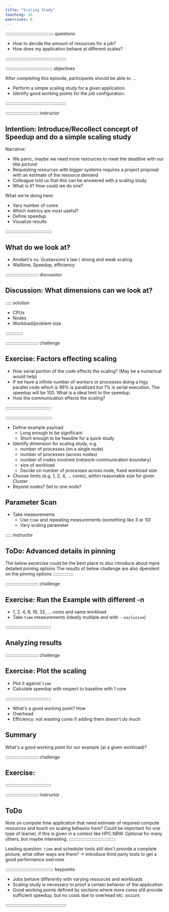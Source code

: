 ```yaml
---
title: "Scaling Study"
teaching: 10
exercises: 0
---
```


:::::::::::::::::::::::::::::::::::::: questions 

- How to decide the amount of resources for a job?
- How does my application behave at different scales?

::::::::::::::::::::::::::::::::::::::::::::::::

::::::::::::::::::::::::::::::::::::: objectives

After completing this episode, participants should be able to …

- Perform a simple scaling study for a given application.
- Identify good working points for the job configuration.

::::::::::::::::::::::::::::::::::::::::::::::::


:::::::::::::::::::::::::: instructor
## Intention: Introduce/Recollect concept of Speedup and do a simple scaling study

Narrative:

- We panic, maybe we need more resources to meet the deadline with our title picture!
- Requesting resources with bigger systems requires a project proposal with an estimate of the resource demand
- Colleague told us that this can be answered with a scaling study
- What is it? How could we do one?


What we're doing here:

- Vary number of cores
- Which metrics are most useful?
- Define speedup
- Visualize results

:::::::::::::::::::::::::::::::::::::


## What do we look at?

- Amdahl's vs. Gustavsons's law / strong and weak scaling
- Walltime, Speedup, efficiency

:::::::::::::::::::::::::: discussion
## Discussion: What dimensions can we look at?

::::: solution

- CPUs
- Nodes
- Workload/problem size

::::::::::::::

:::::::::::::::::::::::::: challenge
## Exercise: Factors effecting scaling

- How serial portion of the code effects the scaling? (May be a numerical would help)
- If we have a infinte number of workers or processes doing a higy parallel code which is 99% is parallized but 1% is serial execution. The speedup will be 100. What is a ideal limit to the speedup.
- How the communication effects the scaling?

::::::::::::::::::::::::::::::::::::

:::::::::::::::::::::::::::::::::::::

- Define example payload
   - Long enough to be significant
   - Short enough to be feasible for a quick study
- Identify dimension for scaling study, e.g.
   - number of processes (on a single node)
   - number of processes (across nodes)
   - number of nodes involved (network-communication boundary)
   - size of workload
   - Decide on number of processes across node, fixed workload size
- Choose limits (e.g. 1, 2, 4, ... cores), within reasonable size for given Cluster
- Beyond nodes? Set to one node?


## Parameter Scan

- Take measurements
   - Use `time` and repeating measurements (something like 3 or 10)
   - Vary scaling parameter

::::: instructor
## ToDo: Advanced details in pinning
The below excercise could be the best place to also introduce about mpre detailed pinning options
The results of below challenge are also dpendent on the pinning options
::::::::::::::::

:::::::::::::::::::::::::: challenge
## Exercise: Run the Example with different -n

- 1, 2, 4, 8, 16, 32, ... cores and same workload
- Take `time` measurements (ideally multiple and with `--exclusive`)

::::::::::::::::::::::::::::::::::::


## Analyzing results

:::::::::::::::::::::::::: challenge
## Exercise: Plot the scaling

- Plot it against `time`
- Calculate speedup with respect to baseline with 1 core

::::::::::::::::::::::::::::::::::::

- What's a good working point? How 
- Overhead
- Efficiency: not wasting cores if adding them doesn't do much


## Summary

What's a good working point for our example (at a given workload)?

:::::::::::::::::::::::::: challenge
## Exercise:
::::::::::::::::::::::::::::::::::::


:::::::::::::::::::::::::: instructor
## ToDo
Note on compute time application that need estimate of required compute resources and touch on scaling behavior here?
Could be important for one type of learner, if this is given in a context like HPC.NRW.
Optional for many others, but maybe interesting.
:::::::::::::::::::::::::::::::::::::

Leading question: `time` and scheduler tools still don't provide a complete picture, what other ways are there? -> Introduce third party tools to get a good performance overview

:::::::::::::::::::::::::::::::::::::: keypoints

- Jobs behave differently with varying resources and workloads
- Scaling study is necessary to proof a certain behavior of the application
- Good working points defined by sections where more cores still provide sufficient speedup, but no costs due to overhead etc. occurs

::::::::::::::::::::::::::::::::::::::::::::::::

